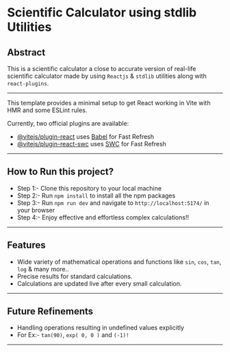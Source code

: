 # Scientific Calculator using stdlib Utilities

## Abstract
This is a scientific calculator a close to accurate version of real-life scientific calculator made by using `Reactjs` & `stdlib` utilities along with `react-plugins`.

---

This template provides a minimal setup to get React working in Vite with HMR and some ESLint rules.

Currently, two official plugins are available:

- [@vitejs/plugin-react](https://github.com/vitejs/vite-plugin-react/blob/main/packages/plugin-react/README.md) uses [Babel](https://babeljs.io/) for Fast Refresh
- [@vitejs/plugin-react-swc](https://github.com/vitejs/vite-plugin-react-swc) uses [SWC](https://swc.rs/) for Fast Refresh

---

## How to Run this project?

- Step 1:- Clone this repository to your local machine
- Step 2:- Run ```npm install``` to install all the npm packages
- Step 3:- Run ```npm run dev``` and navigate to `http://localhost:5174/` in your browser
- Step 4:- Enjoy effective and effortless complex calculations!!

---

## Features

- Wide variety of mathematical operations and functions like `sin`, `cos`, `tan`, `log` & many more..
- Precise results for standard calculations.
- Calculations are updated live after every small calculation.

---

## Future Refinements

- Handling operations resulting in undefined values explicitly
- For Ex:- `tan(90)`, `exp( 0, 0 )` and `(-1)!`

---
